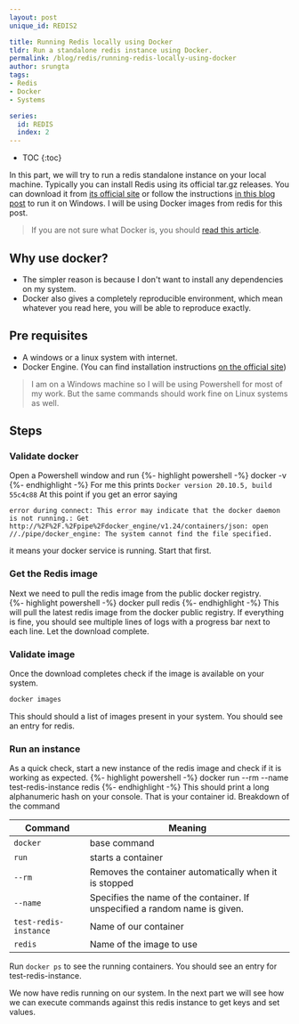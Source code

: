 ```yaml
---
layout: post
unique_id: REDIS2

title: Running Redis locally using Docker
tldr: Run a standalone redis instance using Docker.
permalink: /blog/redis/running-redis-locally-using-docker
author: srungta
tags: 
- Redis
- Docker
- Systems

series: 
  id: REDIS
  index: 2
---
```

* TOC
{:toc}

In this part, we will try to run a redis standalone instance on your local machine.
Typically you can install Redis using its official tar.gz releases.
You can download it from [its official site](https://redis.io/download) or follow the instructions [in this blog post](https://divyanshushekhar.com/how-to-install-redis-on-windows-10/) to run it on Windows.
I will be using Docker images from redis for this post.

> If you are not sure what Docker is, you should [read this article](https://medium.com/@SaadAAkash/docker-for-dummies-literally-ab3fc6362d5f).

## Why use docker?
- The simpler reason is because I don't want to install any dependencies on my system.
- Docker also gives a completely reproducible environment, which mean whatever you read here, you will be able to reproduce exactly.


## Pre requisites
- A windows or a linux system with internet.
- Docker Engine. (You can find installation instructions [on the official site](https://docs.docker.com/engine/install/))

> I am on a Windows machine so I will be using Powershell for most of my work. But the same commands should work fine on Linux systems as well.

## Steps

### Validate docker 
Open a Powershell window and run 
{%- highlight powershell -%}
docker -v
{%- endhighlight -%}
For me this prints `Docker version 20.10.5, build 55c4c88`
At this point if you get an error saying
```
error during connect: This error may indicate that the docker daemon is not running.: Get http://%2F%2F.%2Fpipe%2Fdocker_engine/v1.24/containers/json: open //./pipe/docker_engine: The system cannot find the file specified.
```
it means your docker service is running. Start that first.

### Get the Redis image 
 Next we need to pull the redis image from the public docker registry.  
{%- highlight powershell -%}
docker pull redis
{%- endhighlight -%}
This will pull the latest redis image from the docker public registry.
If everything is fine, you should see multiple lines of logs with a progress bar next to each line. Let the download complete.

### Validate image
Once the download completes check if the image is available on your system.
```powershell
docker images
```  
This should should a list of images present in your system. You should see an entry for redis.

### Run an instance 
As a quick check, start a new instance of the redis image and check if it is working as expected.
{%- highlight powershell -%}
docker run --rm --name test-redis-instance redis
{%- endhighlight -%}
This should print a long alphanumeric hash on your console. That is your container id.
Breakdown of the command  

| Command               | Meaning                                                                     |
|-----------------------|-----------------------------------------------------------------------------|
| `docker`              | base command                                                                |
| `run`                 | starts a container                                                          |
| `--rm`                | Removes the container automatically when it is stopped                      |
| `--name`              | Specifies the name of the container. If unspecified a random name is given. |
| `test-redis-instance` | Name of our container                                                       |
| `redis`               | Name of the image to use                                                    |

Run `docker ps` to see the running containers. You should see an entry for test-redis-instance.

We now have redis running on our system.
In the next part we will see how we can execute commands against this redis instance to get keys and set values.